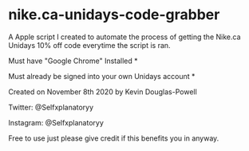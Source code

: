 # nike.ca-unidays-code-grabber
A Apple script I created to automate the process of getting the Nike.ca Unidays 10% off code everytime the script is ran.

Must have "Google Chrome" Installed *

Must already be signed into your own Unidays account *

Created on November 8th 2020 by Kevin Douglas-Powell  

Twitter: @Selfxplanatoryy

Instagram: @Selfxplanatoryy

Free to use just please give credit if this benefits you in anyway.
